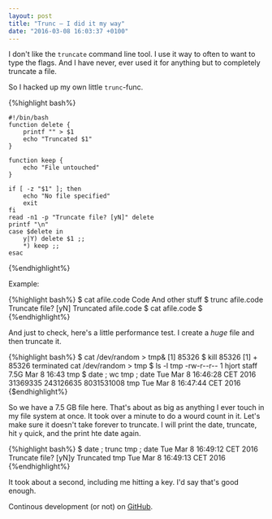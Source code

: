 ```yaml
---
layout: post
title: "Trunc – I did it my way"
date: "2016-03-08 16:03:37 +0100"
---
```


I don't like the `truncate` command line tool. I use it way to often to want to type the flags. And I have never, ever used it for anything but to completely truncate a file.

So I hacked up my own little `trunc`-func.

{%highlight bash%}

    #!/bin/bash
    function delete {
        printf "" > $1
        echo "Truncated $1"
    }

    function keep {
        echo "File untouched"
    }

    if [ -z "$1" ]; then
        echo "No file specified"
        exit
    fi
    read -n1 -p "Truncate file? [yN]" delete
    printf "\n"
    case $delete in
        y|Y) delete $1 ;;
        *) keep ;;
    esac

{%endhighlight%}

Example:

{%highlight bash%}
    $ cat afile.code
    Code
    And other stuff
    $ trunc afile.code
    Truncate file? [yN]<press y>
    Truncated afile.code
    $ cat afile.code
    $ 
{%endhighlight%}

And just to check, here's a little performance test. I create a *huge* file and then truncate it.

{%highlight bash%}
    $ cat /dev/random > tmp&
    [1] 85326
    <let this run for a while>
    $ kill 85326
    [1]  + 85326 terminated  cat /dev/random > tmp
    $ ls -l tmp
    -rw-r--r--  1 hjort  staff   7.5G Mar  8 16:43 tmp
    $ date ; wc tmp ; date
    Tue Mar  8 16:46:28 CET 2016
     31369335 243126635 8031531008 tmp
    Tue Mar  8 16:47:44 CET 2016
{$endhighlight%}

So we have a 7.5 GB file here. That's about as big as anything I ever touch in my file system at once. It took over a minute to do a wourd count in it. Let's make sure it doesn't take forever to truncate. I will print the date, truncate, hit `y` quick, and the print hte date again.

{%highlight bash%}
    $ date ; trunc tmp ; date
    Tue Mar  8 16:49:12 CET 2016
    Truncate file? [yN]y
    Truncated tmp
    Tue Mar  8 16:49:13 CET 2016
{%endhighlight%}

It took about a second, including me hitting a key. I'd say that's good enough.

Continous development (or not) on [GitHub][github].

[github]: https://github.com/hjorthjort/Scripts

